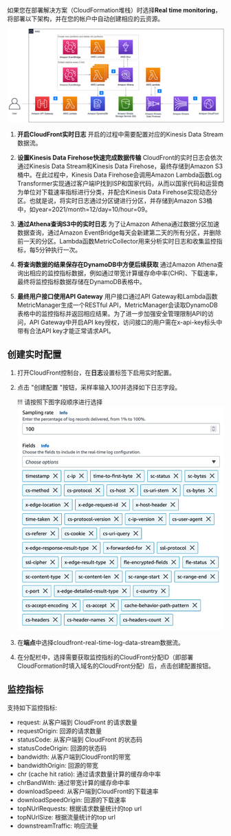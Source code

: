 如果您在部署解决方案（CloudFormation堆栈）时选择**Real time monitoring**，将部署以下架构，并在您的帐户中自动创建相应的云资源。

![real-time-monitoring](../../images/real-time-monitoring.png)

1. **开启CloudFront实时日志**
    开启的过程中需要配置对应的Kinesis Data Stream数据流。
2. **设置Kinesis Data Firehose快速完成数据传输**
    CloudFront的实时日志会依次通过Kinesis Data Stream和Kinesis Data Firehose，最终存储到Amazon S3桶中。在此过程中，Kinesis Data Firehose会调用Amazon Lambda函数Log Transformer实现通过客户端IP找到ISP和国家代码，从而以国家代码和运营商为单位对下载速率指标进行分类，并配合Kinesis Data Firehose实现动态分区。也就是说，将实时日志通过分区键进行分区，并存储到Amazon S3桶中，如year=2021/month=12/day=10/hour=09。
3. **通过Athena查询S3中的实时日志**
    为了让Amazon Athena通过数据分区加速数据查询，通过Amazon EventBridge每天会新建第二天的所有分区，并删除前一天的分区。Lambda函数MetricCollector用来分析实时日志和收集监控指标，每5分钟执行一次。
4. **将查询数据的结果保存在DynamoDB中方便后续获取**
    通过Amazon Athena查询出相应的监控指标数据，例如通过带宽计算缓存命中率(CHR)、下载速率，最终将监控指标数据存储在DynamoDB表格中。

5. **最终用户接口使用API Gateway**
    用户接口通过API Gateway和Lambda函数MetricManager生成一个RESTful API，MetricManager会读取DynamoDB表格中的监控指标并返回相应结果。为了进一步加强安全管理限制API的访问，API Gateway中开启API key授权，访问接口的用户需在x-api-key标头中带有合法API key才能正常请求API。

## 创建实时配置
1. 打开CloudFront控制台，在**日志**设置标签下启用实时配置。
2. 点击 "创建配置 "按钮，采样率输入*100*并选择如下日志字段。

    !!! 请按照下图字段顺序进行选择
        ![Monitoring Fields](../images/monitoring-fields.png)

3. 在**端点**中选择cloudfront-real-time-log-data-stream数据流。
4. 在分配栏中，选择需要获取监控指标的CloudFront分配ID（即部署CloudFormation时填入域名的CloudFront分配）后，点击创建配置按钮。


## 监控指标 

支持如下监控指标:

- request: 从客户端到 CloudFront 的请求数量
- requestOrigin: 回源的请求数量
- statusCode: 从客户端到 CloudFront 的状态码
- statusCodeOrigin: 回源的状态码
- bandwidth: 从客户端到CloudFront的带宽
- bandwidthOrigin: 回源的带宽
- chr (cache hit ratio): 通过请求数量计算的缓存命中率
- chrBandWith: 通过带宽计算的缓存命中率
- downloadSpeed: 从客户端到CloudFront的下载速率
- downloadSpeedOrigin: 回源的下载速率
- topNUrlRequests: 根据请求数量统计的top url
- topNUrlSize: 根据流量统计的top url
- downstreamTraffic: 响应流量



